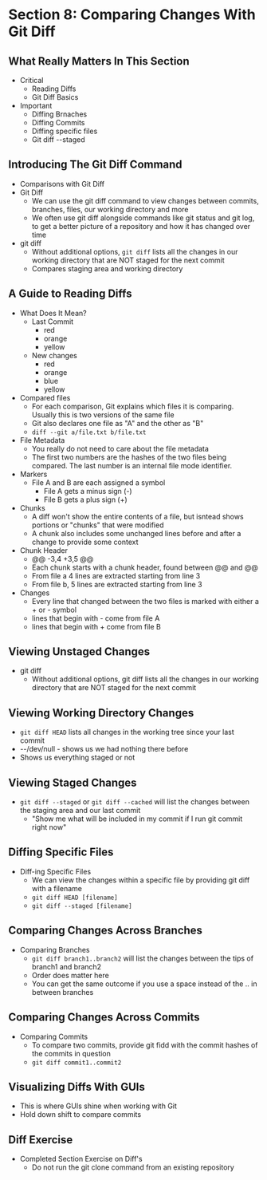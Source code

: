 # Section 8: Comparing Changes With Git Diff

## What Really Matters In This Section
- Critical 
  - Reading Diffs
  - Git Diff Basics 
- Important 
  - Diffing Brnaches 
  - Diffing Commits 
  - Diffing specific files 
  - Git diff --staged

## Introducing The Git Diff Command
- Comparisons with Git Diff 
- Git Diff 
  - We can use the git diff command to view changes between commits, branches, files, our working directory and more 
  - We often use git diff alongside commands like git status and git log, to get a better picture of a repository and how it has changed over time 
- git diff 
  - Without additional options, `git diff` lists all the changes in our working directory that are NOT staged for the next commit 
  - Compares staging area and working directory 

## A Guide to Reading Diffs
- What Does It Mean? 
  - Last Commit 
    - red 
    - orange 
    - yellow
  - New changes 
    - red 
    - orange 
    - blue 
    - yellow 
- Compared files 
  - For each comparison, Git explains which files it is comparing. Usually this is two versions of the same file 
  - Git also declares one file as "A" and the other as "B"
  - `diff --git a/file.txt b/file.txt`
- File Metadata 
  - You really do not need to care about the file metadata 
  - The first two numbers are the hashes of the two files being compared. The last number is an internal file mode identifier.
- Markers 
  - File A and B are each assigned a symbol 
    - File A gets a minus sign (-)
    - File B gets a plus sign (+) 
- Chunks 
  - A diff won't show the entire contents of a file, but isntead shows portions or "chunks" that were modified 
  - A chunk also includes some unchanged lines before and after a change to provide some context 
- Chunk Header 
  - @@ -3,4 +3,5 @@ 
  - Each chunk starts with a chunk header, found between @@ and @@ 
  - From file a 4 lines are extracted starting from line 3 
  - From file b, 5 lines are extracted starting from line 3
- Changes 
  - Every line that changed between the two files is marked with either a + or - symbol
  - lines that begin with - come from file A 
  - lines that begin with + come from file B  

## Viewing Unstaged Changes
- git diff
  - Without additional options, git diff lists all the changes in our working directory that are NOT staged for the next commit 

## Viewing Working Directory Changes
- `git diff HEAD` lists all changes in the working tree since your last commit 
- --/dev/null - shows us we had nothing there before 
- Shows us everything staged or not 

## Viewing Staged Changes
- `git diff --staged` or `git diff --cached` will list the changes between the staging area and our last commit 
  - "Show me what will be included in my commit if I run git commit right now"

## Diffing Specific Files
- Diff-ing Specific Files 
  - We can view the changes within a specific file by providing git diff with a filename 
  - `git diff HEAD [filename]`
  - `git diff --staged [filename]`

## Comparing Changes Across Branches
- Comparing Branches 
  - `git diff branch1..branch2` will list the changes between the tips of branch1 and branch2
  - Order does matter here 
  - You can get the same outcome if you use a space instead of the .. in between branches 

## Comparing Changes Across Commits
- Comparing Commits 
  - To compare two commits, provide git fidd with the commit hashes of the commits in question
  - `git diff commit1..commit2`

## Visualizing Diffs With GUIs
- This is where GUIs shine when working with Git 
- Hold down shift to compare commits 

## Diff Exercise
- Completed Section Exercise on Diff's 
  - Do not run the git clone command from an existing repository 